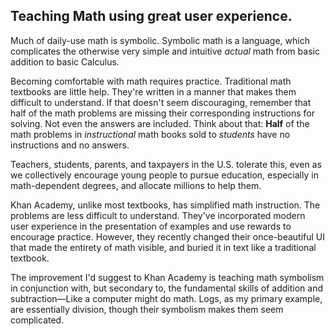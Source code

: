 
## Teaching Math using great user experience.

Much of daily-use math is symbolic. Symbolic math is a language, which complicates the otherwise very simple and intuitive *actual* math from basic addition to basic Calculus.

Becoming comfortable with math requires practice. Traditional math textbooks are little help. They're written in a manner that makes them difficult to understand. If that doesn't seem discouraging, remember that half of the math problems are missing their corresponding instructions for solving. Not even the answers are included. Think about that: **Half** of the math problems in *instructional* math books sold to *students* have no instructions and no answers. 

Teachers, students, parents, and taxpayers in the U.S. tolerate this, even as we collectively encourage young people to pursue education, especially in math-dependent degrees, and allocate millions to help them.

Khan Academy, unlike most textbooks, has simplified math instruction. The problems are less difficult to understand. They've incorporated modern user experience in the presentation of examples and use rewards to encourage practice. However, they recently changed their once-beautiful UI that made the entirety of math visible, and buried it in text like a traditional textbook.

The improvement I'd suggest to Khan Academy is teaching math symbolism in conjunction with, but secondary to, the fundamental skills of addition and subtraction—Like a computer might do math. Logs, as my primary example, are essentially division, though their symbolism makes them seem complicated.
